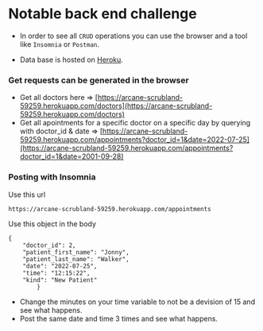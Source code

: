 # Notable back end challenge

- In order to see all `CRUD` operations you can use the browser and a tool like `Insomnia` or `Postman`.

- Data base is hosted on [Heroku](https://arcane-scrubland-59259.herokuapp.com/).
### Get requests can be generated in the browser
- Get all doctors here => [https://arcane-scrubland-59259.herokuapp.com/doctors](https://arcane-scrubland-59259.herokuapp.com/doctors)
- Get all apointments for a specific doctor on a specific day by querying with doctor_id & date => [https://arcane-scrubland-59259.herokuapp.com/appointments?doctor_id=1&date=2022-07-25](https://arcane-scrubland-59259.herokuapp.com/appointments?doctor_id=1&date=2001-09-28)

### Posting with Insomnia 
Use this url
```
https://arcane-scrubland-59259.herokuapp.com/appointments
```
Use this object in the body
```
{
    "doctor_id": 2,
    "patient_first_name": "Jonny",
    "patient_last_name": "Walker",
    "date": "2022-07-25",
    "time": "12:15:22",
    "kind": "New Patient"
		}

```
- Change the minutes on your time variable to not be a devision of 15 and see what happens.
- Post the same date and time 3 times and see what happens. 
